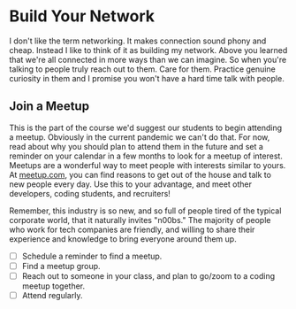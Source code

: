 # Build Your Network

I don't like the term networking. It makes connection sound phony and cheap. Instead I like to think of it as building my network. Above you learned that we're all connected in more ways than we can imagine. So when you're talking to people truly reach out to them. Care for them. Practice genuine curiosity in them and I promise you won't have a hard time talk with people.

## Join a Meetup

This is the part of the course we'd suggest our students to begin attending a meetup. Obviously in the current pandemic we can't do that. For now, read about why you should plan to attend them in the future and set a reminder on your calendar in a few months to look for a meetup of interest. Meetups are a wonderful way to meet people with interests similar to yours. At [meetup.com](https://www.meetup.com/), you can find reasons to get out of the house and talk to new people every day. Use this to your advantage, and meet other developers, coding students, and recruiters!

Remember, this industry is so new, and so full of people tired of the typical corporate world, that it naturally invites "n00bs." The majority of people who work for tech companies are friendly, and willing to share their experience and knowledge to bring everyone around them up.

- [ ] Schedule a reminder to find a meetup.
- [ ] Find a meetup group.
- [ ] Reach out to someone in your class, and plan to go/zoom to a coding meetup together.
- [ ] Attend regularly.
